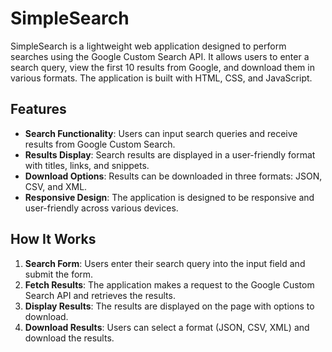 # SimpleSearch

SimpleSearch is a lightweight web application designed to perform searches using the Google Custom Search API. It allows users to enter a search query, view the first 10 results from Google, and download them in various formats. The application is built with HTML, CSS, and JavaScript.

## Features

- **Search Functionality**: Users can input search queries and receive results from Google Custom Search.
- **Results Display**: Search results are displayed in a user-friendly format with titles, links, and snippets.
- **Download Options**: Results can be downloaded in three formats: JSON, CSV, and XML.
- **Responsive Design**: The application is designed to be responsive and user-friendly across various devices.

## How It Works

1. **Search Form**: Users enter their search query into the input field and submit the form.
2. **Fetch Results**: The application makes a request to the Google Custom Search API and retrieves the results.
3. **Display Results**: The results are displayed on the page with options to download.
4. **Download Results**: Users can select a format (JSON, CSV, XML) and download the results.
